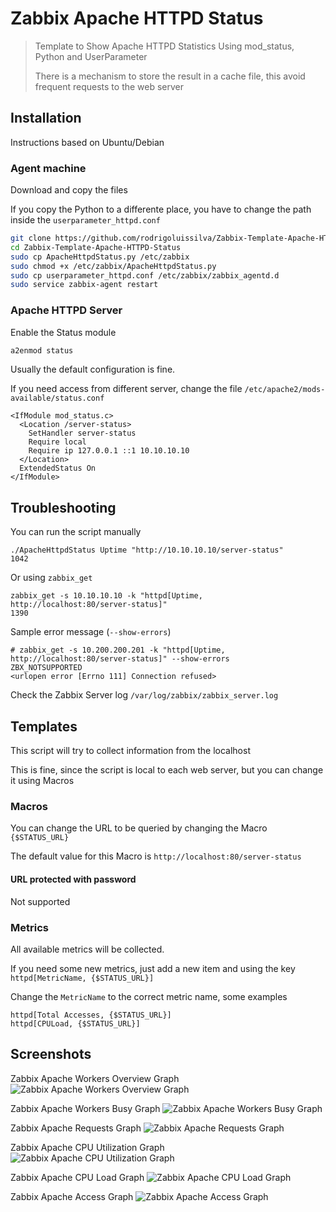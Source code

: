 
# Zabbix Apache HTTPD Status

> Template to Show Apache HTTPD Statistics Using mod_status, Python and UserParameter
> 
> There is a mechanism to store the result in a cache file, this avoid frequent requests to the web server

## Installation

Instructions based on Ubuntu/Debian

### Agent machine

Download and copy the files

If you copy the Python to a differente place, you have to change the path inside the `userparameter_httpd.conf`

```sh
git clone https://github.com/rodrigoluissilva/Zabbix-Template-Apache-HTTPD-Status.git
cd Zabbix-Template-Apache-HTTPD-Status
sudo cp ApacheHttpdStatus.py /etc/zabbix
sudo chmod +x /etc/zabbix/ApacheHttpdStatus.py
sudo cp userparameter_httpd.conf /etc/zabbix/zabbix_agentd.d
sudo service zabbix-agent restart
```

### Apache HTTPD Server

Enable the Status module

```sh
a2enmod status
```

Usually the default configuration is fine.

If you need access from different server, change the file `/etc/apache2/mods-available/status.conf`

```
<IfModule mod_status.c>
  <Location /server-status>
    SetHandler server-status
    Require local
    Require ip 127.0.0.1 ::1 10.10.10.10
  </Location>
  ExtendedStatus On
</IfModule>
```

## Troubleshooting

You can run the script manually

```
./ApacheHttpdStatus Uptime "http://10.10.10.10/server-status"
1042
```

Or using `zabbix_get`

```
zabbix_get -s 10.10.10.10 -k "httpd[Uptime, http://localhost:80/server-status]"
1390
```

Sample error message (`--show-errors`)

```
# zabbix_get -s 10.200.200.201 -k "httpd[Uptime, http://localhost:80/server-status]" --show-errors
ZBX_NOTSUPPORTED
<urlopen error [Errno 111] Connection refused>
```

Check the Zabbix Server log `/var/log/zabbix/zabbix_server.log`


## Templates

This script will try to collect information from the localhost

This is fine, since the script is local to each web server, but you can change it using Macros

### Macros

You can change the URL to be queried by changing the Macro `{$STATUS_URL}`

The default value for this Macro is `http://localhost:80/server-status`

#### URL protected with password

Not supported

### Metrics

All available metrics will be collected.

If you need some new metrics, just add a new item and using the key `httpd[MetricName, {$STATUS_URL}]`

Change the `MetricName` to the correct metric name, some examples

```
httpd[Total Accesses, {$STATUS_URL}]
httpd[CPULoad, {$STATUS_URL}]
```

## Screenshots


Zabbix Apache Workers Overview Graph
![Zabbix Apache Workers Overview Graph](https://image.prntscr.com/image/DPdJMyXGQHaF_9AM7v7dWw.png)

Zabbix Apache Workers Busy Graph
![Zabbix Apache Workers Busy Graph](https://image.prntscr.com/image/uIvOkTVeSWukjilAuRIN1Q.png)

Zabbix Apache Requests Graph
![Zabbix Apache Requests Graph](https://image.prntscr.com/image/9qFhS-CWQqeNuFFAjGvvmQ.png)

Zabbix Apache CPU Utilization Graph
![Zabbix Apache CPU Utilization Graph](https://image.prntscr.com/image/EJADiiaKR5WG-EP8dDtHjA.png)

Zabbix Apache CPU Load Graph
![Zabbix Apache CPU Load Graph](https://image.prntscr.com/image/WLE-k4gqTAaHoLAHKER4Rg.png)

Zabbix Apache Access Graph
![Zabbix Apache Access Graph](https://image.prntscr.com/image/VqEG71F_TemH8HutlYxhVQ.png)
